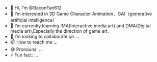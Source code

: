 - 👋 Hi, I’m @BaconFan612
- 👀 I’m interested in 3D Game Character Animation、GAI（generative artificial intelligence）
- 🌱 I’m currently learning IMA(Interactive media art) and DMA(Digital media art),Especially the direction of game art.
- 💞️ I’m looking to collaborate on ...
- 📫 How to reach me ...
- 😄 Pronouns: ...
- ⚡ Fun fact: ...

<!---
BaconFan612/BaconFan612 is a ✨ special ✨ repository because its `README.md` (this file) appears on your GitHub profile.
You can click the Preview link to take a look at your changes.
--->
